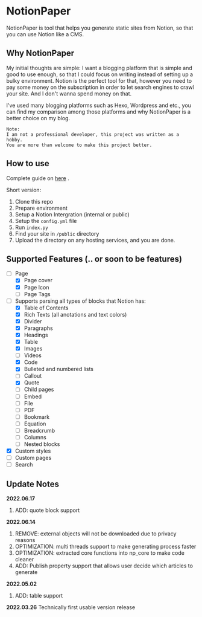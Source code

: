 # NotionPaper
NotionPaper is tool that helps you generate static sites from Notion, so that you can use Notion like a CMS.

## Why NotionPaper
My initial thoughts are simple: I want a blogging platform that is simple and good to use enough, so that I could focus on writing instead of setting up a bulky environment. Notion is the perfect tool for that, however you need to pay some money on the subscription in order to let search engines to crawl your site. And I don't wanna spend money on that.

I've used many blogging platforms such as Hexo, Wordpress and etc., you can find my comparison among those platforms and why NotionPaper is a better choice on my blog.

```
Note: 
I am not a professional developer, this project was written as a hobby.
You are more than welcome to make this project better.
```

## How to use
Complete guide on [here](https://docs.notionpaper.cc/c76ecb0140fb4b529bab6b5bdadd60d7/c76ecb0140fb4b529bab6b5bdadd60d7.html) .

Short version:
1. Clone this repo
2. Prepare environment
3. Setup a Notion Intergration (internal or public)
4. Setup the ```config.yml``` file
5. Run ```index.py```
6. Find your site in ```/public``` directory
7. Upload the directory on any hosting services, and you are done.

## Supported Features (.. or soon to be features)
- [ ] Page
    - [x] Page cover
    - [x] Page Icon
    - [ ] Page Tags
- [ ] Supports parsing all types of blocks that Notion has:
    - [x] Table of Contents
    - [x] Rich Texts (all anotations and text colors)
    - [x] Divider
    - [x] Paragraphs
    - [x] Headings
    - [x] Table
    - [x] Images
    - [ ] Videos
    - [x] Code
    - [x] Bulleted and numbered lists
    - [ ] Callout
    - [x] Quote
    - [ ] Child pages
    - [ ] Embed
    - [ ] File
    - [ ] PDF
    - [ ] Bookmark
    - [ ] Equation
    - [ ] Breadcrumb
    - [ ] Columns
    - [ ] Nested blocks
- [x] Custom styles
- [ ] Custom pages
- [ ] Search

## Update Notes
**2022.06.17**
1. ADD: quote block support

**2022.06.14**
1. REMOVE: external objects will not be downloaded due to privacy reasons
2. OPTIMIZATION: multi threads support to make generating process faster
3. OPTIMIZATION: extracted core functions into np_core to make code cleaner
4. ADD: Publish property support that allows user decide which articles to generate

**2022.05.02**
1. ADD: table support

**2022.03.26**
Technically first usable version release